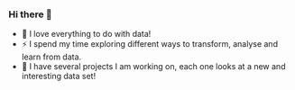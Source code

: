 ### Hi there 👋

- 🔭 I love everything to do with data!
- ⚡ I spend my time exploring different ways to transform, analyse and learn from data.
- 🌱 I have several projects I am working on, each one looks at a new and interesting data set!

